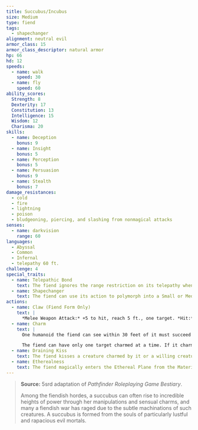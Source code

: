 ```yaml
---
title: Succubus/Incubus
size: Medium
type: fiend
tags:
  - shapechanger
alignment: neutral evil
armor_class: 15
armor_class_descriptor: natural armor
hp: 66
hd: 12
speeds:
  - name: walk
    speed: 30
  - name: fly
    speed: 60
ability_scores:
  Strength: 8
  Dexterity: 17
  Constitution: 13
  Intelligence: 15
  Wisdom: 12
  Charisma: 20
skills:
  - name: Deception
    bonus: 9
  - name: Insight
    bonus: 5
  - name: Perception
    bonus: 5
  - name: Persuasion
    bonus: 9
  - name: Stealth
    bonus: 7
damage_resistances:
  - cold
  - fire
  - lightning
  - poison
  - bludgeoning, piercing, and slashing from nonmagical attacks
senses:
  - name: darkvision
    range: 60
languages:
  - Abyssal
  - Common
  - Infernal
  - telepathy 60 ft.
challenge: 4
special_traits:
  - name: Telepathic Bond
    text: The fiend ignores the range restriction on its telepathy when communicating with a creature it has charmed. The two don't even need to be on the same plane of existence.
  - name: Shapechanger
    text: The fiend can use its action to polymorph into a Small or Medium humanoid, or back into its true form. Without wings, the fiend loses its flying speed. Other than its size and speed, its statistics are the same in each form. Any equipment it is wearing or carrying isn't transformed. It reverts to its true form if it dies.
actions:
  - name: Claw (Fiend Form Only)
    text: |
      *Melee Weapon Attack:* +5 to hit, reach 5 ft., one target. *Hit:* 6 (1d6 + 3) slashing damage.
  - name: Charm
    text: |
      One humanoid the fiend can see within 30 feet of it must succeed on a DC 15 Wisdom saving throw or be magically charmed for 1 day. The charmed target obeys the fiend's verbal or telepathic commands. If the target suffers any harm or receives a suicidal command, it can repeat the saving throw, ending the effect on a success. If the target successfully saves against the effect, or if the effect on it ends, the target is immune to this fiend's Charm for the next 24 hours.

      The fiend can have only one target charmed at a time. If it charms another, the effect on the previous target ends.
  - name: Draining Kiss
    text: The fiend kisses a creature charmed by it or a willing creature. The target must make a DC 15 Constitution saving throw against this magic, taking 32 (5d10 + 5) psychic damage on a failed save, or half as much damage on a successful one. The target's hit point maximum is reduced by an amount equal to the damage taken. This reduction lasts until the target finishes a long rest. The target dies if this effect reduces its hit point maximum to 0.
  - name: Etherealness
    text: The fiend magically enters the Ethereal Plane from the Material Plane, or vice versa.
---
```


> **Source:** 5srd adaptation of *Pathfinder Roleplaying Game Bestiary*.
>
> Among the fiendish hordes, a succubus can often rise to incredible heights of power through her manipulations and sensual charms, and many a fiendish war has raged due to the subtle machinations of such creatures. A succubus is formed from the souls of particularly lustful and rapacious evil mortals.
